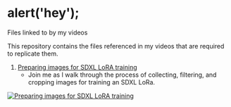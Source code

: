 # alert('hey');
Files linked to by my videos

This repository contains the files referenced in my videos that are required to replicate them.

1. [Preparing images for SDXL LoRA training ](https://github.com/mraiser/videoprops/tree/main/20230821_image_processing)
    - Join me as I walk through the process of collecting, filtering, and cropping images for training an SDXL LoRa.

[![Preparing images for SDXL LoRA training](https://www.youtube.com/watch?v=z8jVdaluPQQ)](https://www.youtube.com/watch?v=z8jVdaluPQQ)
